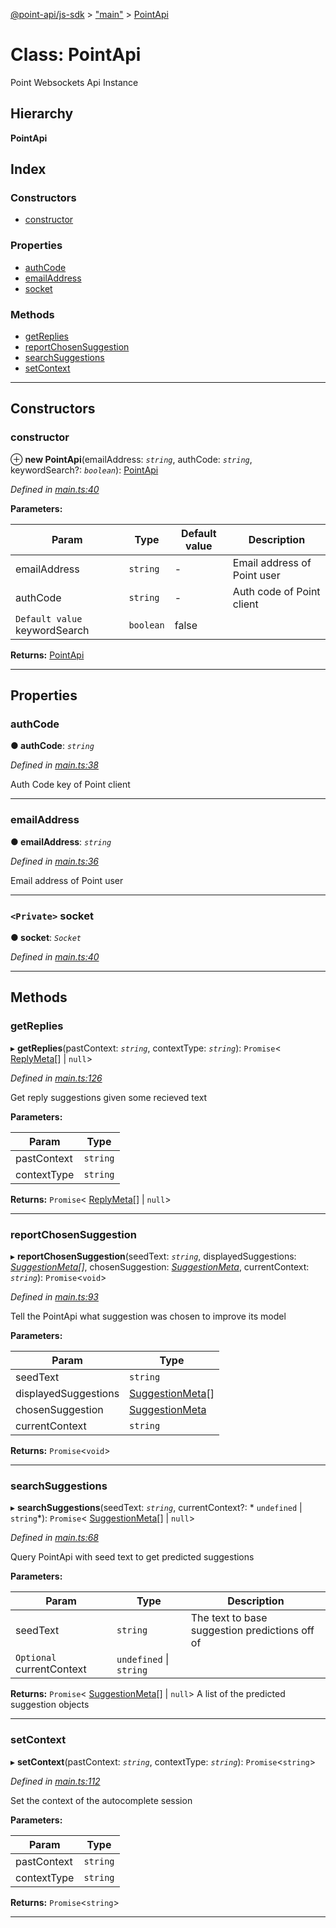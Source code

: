 [@point-api/js-sdk](../README.md) > ["main"](../modules/_main_.md) > [PointApi](../classes/_main_.pointapi.md)

# Class: PointApi

Point Websockets Api Instance

## Hierarchy

**PointApi**

## Index

### Constructors

* [constructor](_main_.pointapi.md#constructor)

### Properties

* [authCode](_main_.pointapi.md#authcode)
* [emailAddress](_main_.pointapi.md#emailaddress)
* [socket](_main_.pointapi.md#socket)

### Methods

* [getReplies](_main_.pointapi.md#getreplies)
* [reportChosenSuggestion](_main_.pointapi.md#reportchosensuggestion)
* [searchSuggestions](_main_.pointapi.md#searchsuggestions)
* [setContext](_main_.pointapi.md#setcontext)

---

## Constructors

<a id="constructor"></a>

###  constructor

⊕ **new PointApi**(emailAddress: *`string`*, authCode: *`string`*, keywordSearch?: *`boolean`*): [PointApi](_main_.pointapi.md)

*Defined in [main.ts:40](https://github.com/PointMail/point-api/blob/91b8ebf/src/main.ts#L40)*

**Parameters:**

| Param | Type | Default value | Description |
| ------ | ------ | ------ | ------ |
| emailAddress | `string` | - |  Email address of Point user |
| authCode | `string` | - |  Auth code of Point client |
| `Default value` keywordSearch | `boolean` | false |

**Returns:** [PointApi](_main_.pointapi.md)

___

## Properties

<a id="authcode"></a>

###  authCode

**● authCode**: *`string`*

*Defined in [main.ts:38](https://github.com/PointMail/point-api/blob/91b8ebf/src/main.ts#L38)*

Auth Code key of Point client

___
<a id="emailaddress"></a>

###  emailAddress

**● emailAddress**: *`string`*

*Defined in [main.ts:36](https://github.com/PointMail/point-api/blob/91b8ebf/src/main.ts#L36)*

Email address of Point user

___
<a id="socket"></a>

### `<Private>` socket

**● socket**: *`Socket`*

*Defined in [main.ts:40](https://github.com/PointMail/point-api/blob/91b8ebf/src/main.ts#L40)*

___

## Methods

<a id="getreplies"></a>

###  getReplies

▸ **getReplies**(pastContext: *`string`*, contextType: *`string`*): `Promise`< [ReplyMeta](../interfaces/_main_.replymeta.md)[] &#124; `null`>

*Defined in [main.ts:126](https://github.com/PointMail/point-api/blob/91b8ebf/src/main.ts#L126)*

Get reply suggestions given some recieved text

**Parameters:**

| Param | Type |
| ------ | ------ |
| pastContext | `string` |
| contextType | `string` |

**Returns:** `Promise`< [ReplyMeta](../interfaces/_main_.replymeta.md)[] &#124; `null`>

___
<a id="reportchosensuggestion"></a>

###  reportChosenSuggestion

▸ **reportChosenSuggestion**(seedText: *`string`*, displayedSuggestions: *[SuggestionMeta](../interfaces/_main_.suggestionmeta.md)[]*, chosenSuggestion: *[SuggestionMeta](../interfaces/_main_.suggestionmeta.md)*, currentContext: *`string`*): `Promise`<`void`>

*Defined in [main.ts:93](https://github.com/PointMail/point-api/blob/91b8ebf/src/main.ts#L93)*

Tell the PointApi what suggestion was chosen to improve its model

**Parameters:**

| Param | Type |
| ------ | ------ |
| seedText | `string` |
| displayedSuggestions | [SuggestionMeta](../interfaces/_main_.suggestionmeta.md)[] |
| chosenSuggestion | [SuggestionMeta](../interfaces/_main_.suggestionmeta.md) |
| currentContext | `string` |

**Returns:** `Promise`<`void`>

___
<a id="searchsuggestions"></a>

###  searchSuggestions

▸ **searchSuggestions**(seedText: *`string`*, currentContext?: * `undefined` &#124; `string`*): `Promise`< [SuggestionMeta](../interfaces/_main_.suggestionmeta.md)[] &#124; `null`>

*Defined in [main.ts:68](https://github.com/PointMail/point-api/blob/91b8ebf/src/main.ts#L68)*

Query PointApi with seed text to get predicted suggestions

**Parameters:**

| Param | Type | Description |
| ------ | ------ | ------ |
| seedText | `string` |  The text to base suggestion predictions off of |
| `Optional` currentContext |  `undefined` &#124; `string`|

**Returns:** `Promise`< [SuggestionMeta](../interfaces/_main_.suggestionmeta.md)[] &#124; `null`>
A list of the predicted suggestion objects

___
<a id="setcontext"></a>

###  setContext

▸ **setContext**(pastContext: *`string`*, contextType: *`string`*): `Promise`<`string`>

*Defined in [main.ts:112](https://github.com/PointMail/point-api/blob/91b8ebf/src/main.ts#L112)*

Set the context of the autocomplete session

**Parameters:**

| Param | Type |
| ------ | ------ |
| pastContext | `string` |
| contextType | `string` |

**Returns:** `Promise`<`string`>

___

